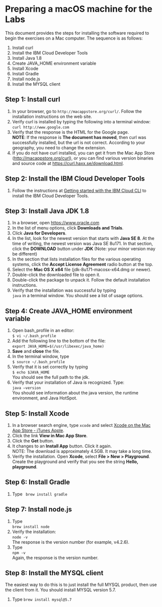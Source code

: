 # Preparing a macOS machine for the Labs
This document provides the steps for installing the software required to begin the exercises on a Mac computer. The sequence is as follows:  
1. Install curl  
2. Install the IBM Cloud Developer Tools
3. Install Java 1.8  
4. Create JAVA_HOME environment variable
5. Install Xcode  
6. Install Gradle  
7. Install node.js   
8. Install the MYSQL client

## Step 1: Install curl
1. In your browser, go to `http://macappstore.org/curl/`. Follow the installation instructions on the web site.
2. Verify curl is installed by typing the following into a terminal window:
`curl http://www.google.com`
3. Verify that the response is the HTML for the Google page.  
**NOTE**: If the response is __The document has moved__, then curl was successfully installed, but the url is not correct. According to your geography, you need to change the extension.
4. If you do not have curl installed, you can get it from the Mac App Store (http://macappstore.org/curl), or you can find various version binaries and source code at https://curl.haxx.se/download.html.

## Step 2: Install the IBM Cloud Developer Tools

1. Follow the instructions at [Getting started with the IBM Cloud CLI](https://cloud.ibm.com/docs/cli/index.html#overview) to install the IBM Cloud Developer Tools.

## Step 3: Install Java JDK 1.8
1. In a browser, open https://www.oracle.com
2. In the list of menu options, click __Downloads and Trials__.
3. Click __Java for Developers__.
4. In the list, look for the newest version that starts with __Java SE 8__. At the time of writing, the newest version was Java SE 8u171. In that section, click the __DOWNLOAD__ button under __JDK__ (Note: your minor version may be different)
5. In the section that lists installation files for the various operating systems, click the __Accept License Agreement__ radio button at the top.
6. Select the __Mac OS X x64__ file (jdk-8u171-macosx-x64.dmg or newer).  
7. Double-click the downloaded file to open it.
8. Double-click the package to unpack it. Follow the default installation instructions.
9. Verify that the installation was successful by typing  
`java` in a terminal window.
You should see a list of usage options.

## Step 4: Create JAVA_HOME environment variable
1. Open bash_profile in an editor:  
`$ vi ~/.bash_profile`
2. Add the following line to the bottom of the file:  
`export JAVA_HOME=$(/usr/libexec/java_home)`
3. __Save__ and __close__ the file.  
4. In the terminal window, type  
`$ source ~/.bash_profile`
5. Verify that it is set correctly by typing  
`$ echo $JAVA_HOME`  
You should see the full path to the jdk.
6. Verify that your installation of Java is recognized. Type:  
`java –version`  
You should see information about the java version, the runtime environment, and Java HotSpot.

## Step 5: Install Xcode
1. In a browser search engine, type `xcode` and select [Xcode on the Mac App Store - iTunes Apple]( https://itunes.apple.com/ca/app/xcode/id497799835?mt=12).  
2. Click the link __View in Mac App Store__.
3. Click the __Get__ button.
4. It changes to an __Install App__ button. Click it again.  
NOTE: The download is approximately 4.5GB. It may take a long time.
5. Verify the installation. Open __Xcode__, select __File > New > Playground__. Create the playground and verify that you see the string __Hello, playground__.

## Step 6: Install Gradle
1. Type
` brew install gradle`

## Step 7: Install node.js
1. Type   
	`brew install node `
2. Verify the installation:  
`node -v`  
The response is the version number (for example, v4.2.6).
3. Type  
`npm -v`  
Again, the response is the version number.

## Step 8: Install the MYSQL client
The easiest way to do this is to just install the full MYSQL product, then use the client from it. You should install MYSQL version 5.7.
1. Type
`brew install mysql@5.7`
